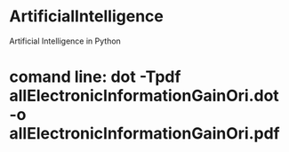 # ArtificialIntelligence
Artificial Intelligence in Python

# comand line: dot -Tpdf allElectronicInformationGainOri.dot -o allElectronicInformationGainOri.pdf